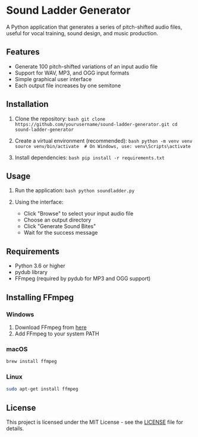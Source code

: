 # Sound Ladder Generator

A Python application that generates a series of pitch-shifted audio files, useful for vocal training, sound design, and music production.

## Features

- Generate 100 pitch-shifted variations of an input audio file
- Support for WAV, MP3, and OGG input formats
- Simple graphical user interface
- Each output file increases by one semitone

## Installation

1. Clone the repository:   ```bash
   git clone https://github.com/yourusername/sound-ladder-generator.git
   cd sound-ladder-generator   ```

2. Create a virtual environment (recommended):   ```bash
   python -m venv venv
   source venv/bin/activate  # On Windows, use: venv\Scripts\activate   ```

3. Install dependencies:   ```bash
   pip install -r requirements.txt   ```

## Usage

1. Run the application:   ```bash
   python soundladder.py   ```

2. Using the interface:
   - Click "Browse" to select your input audio file
   - Choose an output directory
   - Click "Generate Sound Bites"
   - Wait for the success message

## Requirements

- Python 3.6 or higher
- pydub library
- FFmpeg (required by pydub for MP3 and OGG support)

## Installing FFmpeg

### Windows
1. Download FFmpeg from [here](https://www.gyan.dev/ffmpeg/builds/)
2. Add FFmpeg to your system PATH

### macOS

```bash     
brew install ffmpeg
```

### Linux

```bash
sudo apt-get install ffmpeg
```


## License

This project is licensed under the MIT License - see the [LICENSE](LICENSE) file for details.